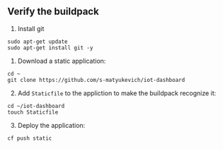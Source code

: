 ## Verify the buildpack

1. Install git
  ```
  sudo apt-get update
  sudo apt-get install git -y
  ```

1. Download a static application:
  ```
  cd ~
  git clone https://github.com/s-matyukevich/iot-dashboard
  ``` 

2. Add `Staticfile` to the appliction to make the buildpack recognize it:
  ```
  cd ~/iot-dashboard
  touch Staticfile
  ```

3. Deploy the application:
  ```
  cf push static
  ```
